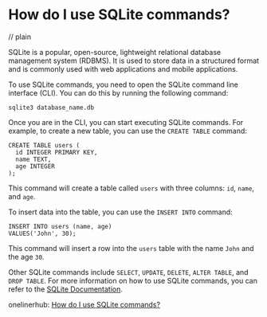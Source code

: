 # How do I use SQLite commands?
// plain

SQLite is a popular, open-source, lightweight relational database management system (RDBMS). It is used to store data in a structured format and is commonly used with web applications and mobile applications.

To use SQLite commands, you need to open the SQLite command line interface (CLI). You can do this by running the following command:

```
sqlite3 database_name.db
```

Once you are in the CLI, you can start executing SQLite commands. For example, to create a new table, you can use the `CREATE TABLE` command:

```
CREATE TABLE users (
  id INTEGER PRIMARY KEY,
  name TEXT,
  age INTEGER
);
```

This command will create a table called `users` with three columns: `id`, `name`, and `age`.

To insert data into the table, you can use the `INSERT INTO` command:

```
INSERT INTO users (name, age)
VALUES('John', 30);
```

This command will insert a row into the `users` table with the name `John` and the age `30`.

Other SQLite commands include `SELECT`, `UPDATE`, `DELETE`, `ALTER TABLE`, and `DROP TABLE`. For more information on how to use SQLite commands, you can refer to the [SQLite Documentation](https://www.sqlite.org/docs.html).

onelinerhub: [How do I use SQLite commands?](https://onelinerhub.com/sqlite/how-do-i-use-sqlite-commands)